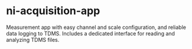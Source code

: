 # ni-acquisition-app
Measurement app with easy channel and scale configuration, and reliable data logging to TDMS. Includes a dedicated interface for reading and analyzing TDMS files.

